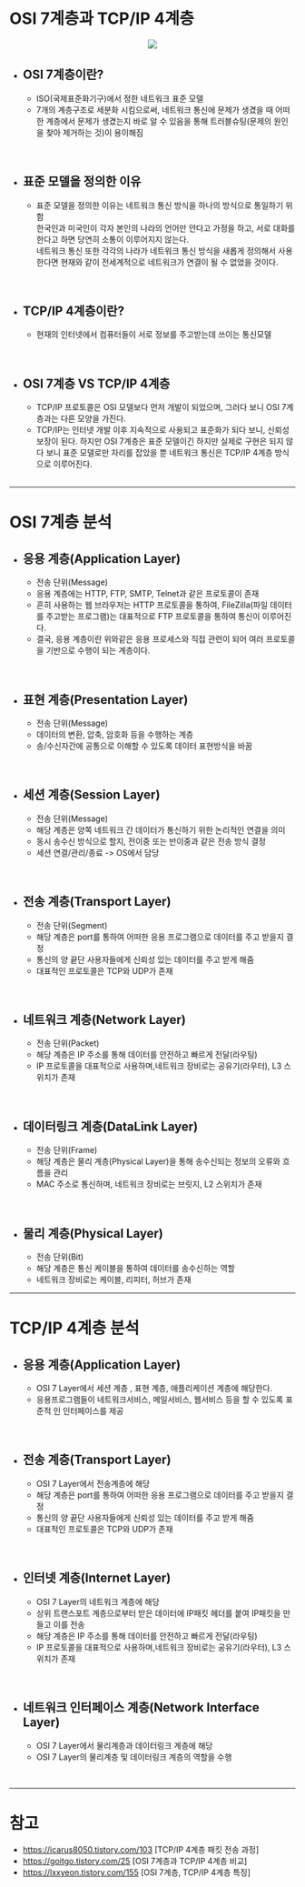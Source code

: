 # OSI 7계층과 TCP/IP 4계층

<p align = "center"><img src="https://user-images.githubusercontent.com/62879192/183281236-7e618e02-7772-4f0b-b991-5fa79ce3eab1.jpg"></p>

- ## OSI 7계층이란?

  - ISO(국제표준화기구)에서 정한 네트워크 표준 모델
  - 7개의 계층구조로 세분화 시킴으로써, 네트워크 통신에 문제가 생겼을 때 어떠한 계층에서 문제가 생겼는지 바로 알 수 있음을 통해 트러블슈팅(문제의 원인을 찾아 제거하는 것)이 용이해짐

</br>

- ## 표준 모델을 정의한 이유
  - 표준 모델을 정의한 이유는 네트워크 통신 방식을 하나의 방식으로 통일하기 위함  
    한국인과 미국인이 각자 본인의 나라의 언어만 안다고 가정을 하고, 서로 대화를 한다고 하면 당연히 소통이 이루어지지 않는다.  
    네트워크 통신 또한 각각의 나라가 네트워크 통신 방식을 새롭게 정의해서 사용한다면 현재와 같이 전세계적으로 네트워크가 연결이 될 수 없었을 것이다.

</br>

- ## TCP/IP 4계층이란?
  - 현재의 인터넷에서 컴퓨터들이 서로 정보를 주고받는데 쓰이는 통신모델

</br>

- ## OSI 7계층 VS TCP/IP 4계층

  - TCP/IP 프로토콜은 OSI 모델보다 먼저 개발이 되었으며, 그러다 보니 OSI 7계층과는 다른 모양을 가진다.
  - TCP/IP는 인터넷 개발 이후 지속적으로 사용되고 표준화가 되다 보니, 신뢰성 보장이 된다. 하지만 OSI 7계층은 표준 모델이긴 하지만 실제로 구현은 되지 않다 보니 표준 모델로만 자리를 잡았을 뿐 네트워크 통신은 TCP/IP 4계층 방식으로 이루어진다.

  </br>

---

# OSI 7계층 분석

- ## 응용 계층(Application Layer)
  - 전송 단위(Message)
  - 응용 계층에는 HTTP, FTP, SMTP, Telnet과 같은 프로토콜이 존재
  - 흔히 사용하는 웹 브라우저는 HTTP 프로토콜을 통하여, FileZilla(파일 데이터를 주고받는 프로그램)는 대표적으로 FTP 프로토콜을 통하여 통신이 이루어진다.
  - 결국, 응용 계층이란 위와같은 응용 프로세스와 직접 관련이 되어 여러 프로토콜을 기반으로 수행이 되는 계층이다.

</br>

- ## 표현 계층(Presentation Layer)
  - 전송 단위(Message)
  - 데이터의 변환, 압축, 암호화 등을 수행하는 계층
  - 송/수신자간에 공통으로 이해할 수 있도록 데이터 표현방식을 바꿈

</br>

- ## 세션 계층(Session Layer)
  - 전송 단위(Message)
  - 해당 계층은 양쪽 네트워크 간 데이터가 통신하기 위한 논리적인 연결을 의미
  - 동시 송수신 방식으로 할지, 전이중 또는 반이중과 같은 전송 방식 결정
  - 세션 연결/관리/종료 -> OS에서 담당

</br>

- ## 전송 계층(Transport Layer)
  - 전송 단위(Segment)
  - 해당 계층은 port를 통하여 어떠한 응용 프로그램으로 데이터를 주고 받을지 결정
  - 통신의 양 끝단 사용자들에게 신뢰성 있는 데이터를 주고 받게 해줌
  - 대표적인 프로토콜은 TCP와 UDP가 존재

</br>

- ## 네트워크 계층(Network Layer)
  - 전송 단위(Packet)
  - 해당 계층은 IP 주소를 통해 데이터를 안전하고 빠르게 전달(라우팅)
  - IP 프로토콜을 대표적으로 사용하며,네트워크 장비로는 공유기(라우터), L3 스위치가 존재

</br>

- ## 데이터링크 계층(DataLink Layer)
  - 전송 단위(Frame)
  - 해당 계층은 물리 계층(Physical Layer)을 통해 송수신되는 정보의 오류와 흐름을 관리
  - MAC 주소로 통신하며, 네트워크 장비로는 브릿지, L2 스위치가 존재

</br>

- ## 물리 계층(Physical Layer)
  - 전송 단위(Bit)
  - 해당 계층은 통신 케이블을 통하여 데이터를 송수신하는 역할
  - 네트워크 장비로는 케이블, 리피터, 허브가 존재

---

# TCP/IP 4계층 분석

- ## 응용 계층(Application Layer)
  - OSI 7 Layer에서 세션 계층 , 표현 계층, 애플리케이션 계층에 해당한다.
  - 응용프로그램들이 네트워크서비스, 메일서비스, 웹서비스 등을 할 수 있도록 표준적 인 인터페이스를 제공

</br>

- ## 전송 계층(Transport Layer)
  - OSI 7 Layer에서 전송계층에 해당
  - 해당 계층은 port를 통하여 어떠한 응용 프로그램으로 데이터를 주고 받을지 결정
  - 통신의 양 끝단 사용자들에게 신뢰성 있는 데이터를 주고 받게 해줌
  - 대표적인 프로토콜은 TCP와 UDP가 존재

</br>

- ## 인터넷 계층(Internet Layer)
  - OSI 7 Layer의 네트워크 계층에 해당
  - 상위 트랜스포트 계층으로부터 받은 데이터에 IP패킷 헤더를 붙여 IP패킷을 만들고 이를 전송
  - 해당 계층은 IP 주소를 통해 데이터를 안전하고 빠르게 전달(라우팅)
  - IP 프로토콜을 대표적으로 사용하며,네트워크 장비로는 공유기(라우터), L3 스위치가 존재

</br>

- ## 네트워크 인터페이스 계층(Network Interface Layer)
  - OSI 7 Layer에서 물리계층과 데이터링크 계층에 해당
  - OSI 7 Layer의 물리계층 및 데이터링크 계층의 역할을 수행

</br>

---

# 참고

- https://icarus8050.tistory.com/103 [TCP/IP 4계층 패킷 전송 과정]
- https://goitgo.tistory.com/25 [OSI 7계층과 TCP/IP 4계층 비교]
- https://lxxyeon.tistory.com/155 [OSI 7계층, TCP/IP 4계층 특징]
